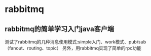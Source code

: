 # rabbitmq

## rabbitmq的简单学习入门java客户端

测试了rabbitmq的几种消息使用模式:simple入门、work模式、pub/sub（fanout、routing、topic）
另外，用rabbitmq实现了简单的rpc功能
